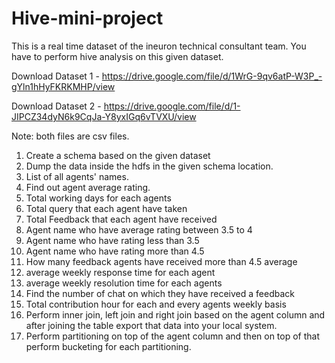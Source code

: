 # Hive-mini-project
This is a real time dataset of the ineuron technical consultant team. You have to perform hive analysis on this given dataset.

Download Dataset 1 - https://drive.google.com/file/d/1WrG-9qv6atP-W3P_-gYln1hHyFKRKMHP/view

Download Dataset 2 - https://drive.google.com/file/d/1-JIPCZ34dyN6k9CqJa-Y8yxIGq6vTVXU/view

Note: both files are csv files. 


1. Create a schema based on the given dataset
2. Dump the data inside the hdfs in the given schema location.
3. List of all agents' names. 
4. Find out agent average rating.
5. Total working days for each agents 
6. Total query that each agent have taken 
7. Total Feedback that each agent have received 
8. Agent name who have average rating between 3.5 to 4 
9. Agent name who have rating less than 3.5 
10. Agent name who have rating more than 4.5 
11. How many feedback agents have received more than 4.5 average
12. average weekly response time for each agent 
13. average weekly resolution time for each agents 
14. Find the number of chat on which they have received a feedback 
15. Total contribution hour for each and every agents weekly basis 
16. Perform inner join, left join and right join based on the agent column and after joining the table export that data into your local system.
17. Perform partitioning on top of the agent column and then on top of that perform bucketing for each partitioning.
